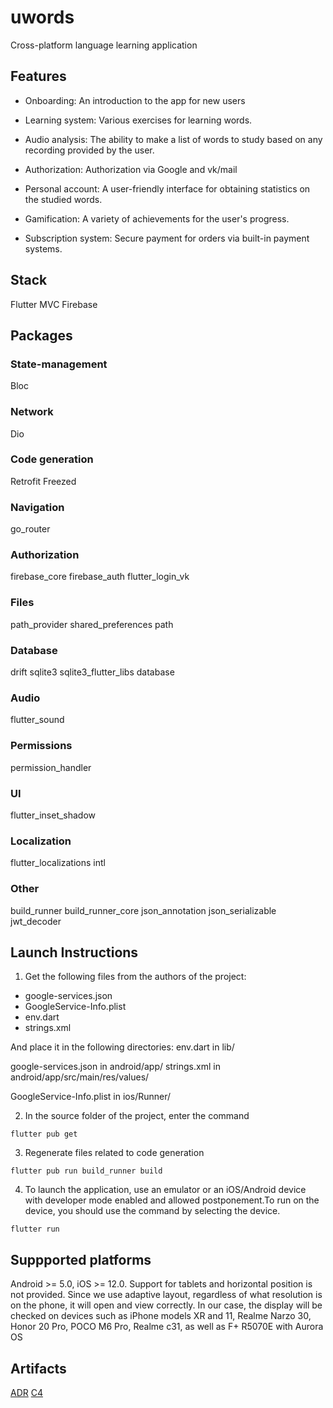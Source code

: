 # uwords
Cross-platform language learning application

## Features
- Onboarding: An introduction to the app for new users

- Learning system: Various exercises for learning words.

- Audio analysis: The ability to make a list of words to study based on any recording provided by the user.

- Authorization: Authorization via Google and vk/mail

- Personal account: A user-friendly interface for obtaining statistics on the studied words.

- Gamification: A variety of achievements for the user's progress.

- Subscription system: Secure payment for orders via built-in payment systems.

## Stack
Flutter
MVC
Firebase

## Packages
### State-management
Bloc

### Network
Dio

### Code generation
Retrofit
Freezed

### Navigation
go_router

### Authorization
firebase_core
firebase_auth
flutter_login_vk

### Files
path_provider
shared_preferences 
path


### Database
drift
sqlite3
sqlite3_flutter_libs database

### Audio
flutter_sound

### Permissions
permission_handler

### UI
flutter_inset_shadow

### Localization
flutter_localizations
intl

### Other
build_runner
build_runner_core
json_annotation
json_serializable
jwt_decoder

## Launch Instructions
1. Get the following files from the authors of the project:
- google-services.json
- GoogleService-Info.plist
- env.dart
- strings.xml

And place it in the following directories:
env.dart in lib/

google-services.json in android/app/
strings.xml in android/app/src/main/res/values/

GoogleService-Info.plist in ios/Runner/

2. In the source folder of the project, enter the command

```
flutter pub get
```

3. Regenerate files related to code generation
```
flutter pub run build_runner build
```

4. To launch the application, use an emulator or an iOS/Android device with developer mode enabled and allowed postponement.To run on the device, you should use the command by selecting the device.
```
flutter run
```

## Suppported platforms
Android >= 5.0, iOS >= 12.0.
Support for tablets and horizontal position is not provided. 
Since we use adaptive layout, regardless of what resolution is on the phone, it will open and view correctly. In our case, the display will be checked on devices such as iPhone models XR and 11, Realme Narzo 30, Honor 20 Pro, POCO M6 Pro, Realme c31, as well as F+ R5070E with Aurora OS

## Artifacts
[ADR](https://docs.google.com/document/d/1oXmRUf9dTUVvZbqXc11qJrXbJp27Sv582Gu1IRCFW0g/edit?usp=sharing)
[C4](https://drive.google.com/file/d/1zznv_2it8DJi6eyWcoXtJz3KLtCwG-dH/view?usp=sharing)